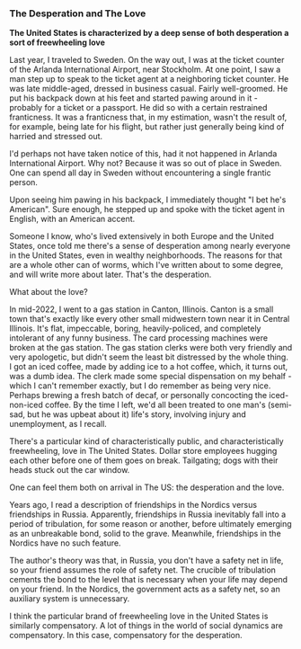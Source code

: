 ### The Desperation and The Love

<p><b>The United States is characterized by a deep sense of both desperation a sort of freewheeling love</b></p>

<p>Last year, I traveled to Sweden. On the way out, I was at the ticket counter of the Arlanda International Airport, near Stockholm.
At one point, I saw a man step up to speak to the ticket agent at a neighboring ticket counter.
He was late middle-aged, dressed in business casual. Fairly well-groomed.
He put his backpack down at his feet and started pawing around in it - probably for a ticket or a passport.
He did so with a certain restrained franticness.
It was a franticness that, in my estimation, wasn't the result of, for example, being late for his flight, but rather just generally being kind of harried and stressed out.</p>

<p>I'd perhaps not have taken notice of this, had it not happened in Arlanda International Airport.
Why not? Because it was so out of place in Sweden. One can spend all day in Sweden without encountering a single frantic person.</p>

<p>Upon seeing him pawing in his backpack, I immediately thought "I bet he's American".
Sure enough, he stepped up and spoke with the ticket agent in English, with an American accent.</p>

<p>Someone I know, who's lived extensively in both Europe and the United States, once told me there's a sense of desperation among nearly everyone in the United States, even in wealthy neighborhoods. 
The reasons for that are a whole other can of worms, which I've written about to some degree, and will write more about later.
That's the desperation.</p>

<p>What about the love?</p>

<p>In mid-2022, I went to a gas station in Canton, Illinois. Canton is a small town that's exactly like every other small midwestern town near it in Central Illinois.
It's flat, impeccable, boring, heavily-policed, and completely intolerant of any funny business.
The card processing machines were broken at the gas station.
The gas station clerks were both very friendly and very apologetic, but didn't seem the least bit distressed by the whole thing.
I got an iced coffee, made by adding ice to a hot coffee, which, it turns out, was a dumb idea.
The clerk made some special dispensation on my behalf - which I can't remember exactly, but I do remember as being very nice.
Perhaps brewing a fresh batch of decaf, or personally concocting the iced-non-iced coffee.
By the time I left, we'd all been treated to one man's (semi-sad, but he was upbeat about it) life's story, involving injury and unemployment, as I recall.</p>

<p>There's a particular kind of characteristically public, and characteristically freewheeling, love in The United States.
Dollar store employees hugging each other before one of them goes on break.
Tailgating; dogs with their heads stuck out the car window.</p>

<p>One can feel them both on arrival in The US: the desperation and the love.</p>

<p>Years ago, I read a description of friendships in the Nordics versus friendships in Russia.
Apparently, friendships in Russia inevitably fall into a period of tribulation, for some reason or another, before ultimately emerging as an unbreakable bond, solid to the grave.  
Meanwhile, friendships in the Nordics have no such feature.</p>

<p>The author's theory was that, in Russia, you don't have a safety net in life, so your friend assumes the role of safety net.
The crucible of tribulation cements the bond to the level that is necessary when your life may depend on your friend.
In the Nordics, the government acts as a safety net, so an auxiliary system is unnecessary.</p>

<p>I think the particular brand of freewheeling love in the United States is similarly compensatory.
A lot of things in the world of social dynamics are compensatory.
In this case, compensatory for the desperation.</p>

